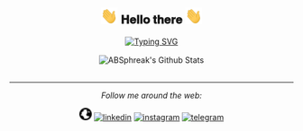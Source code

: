 <div align="center">

<h2>
<img src="https://github.com/ABSphreak/ABSphreak/blob/master/gifs/Hi.gif" width="30">
𝐇𝐞𝐥𝐥𝐨 𝐭𝐡𝐞𝐫𝐞
<img src="https://github.com/ABSphreak/ABSphreak/blob/master/gifs/Hi.gif" width="30"></h2>
</div>

<div align="center" width="50">

<a href="https://git.io/typing-svg"><img src="https://readme-typing-svg.herokuapp.com?font=Oswald&duration=2000&pause=20&color=026C1B&background=FFFFFF00&center=true&multiline=true&width=300&height=100&lines=My+name+is+Yegor%F0%9F%98%87;I+am+Front-End+developer%F0%9F%98%85;Welcome+to+my+GitHub%F0%9F%98%8A" alt="Typing SVG" /></a>

</div>

<div align="center">

<img align="center" src="https://github-readme-stats.vercel.app/api?username=YegorBychkovsky&include_all_commits=true&count_private=true&show_icons=true&line_height=20&title_color=000icon_color=2234AE&text_color=000&bg_color=0,000000,fffff" alt="ABSphreak's Github Stats">

</br>
</br>


---

<i>Follow me around the web:</i><br>

<a href="https://www.upwork.com/freelancers/~01bcb4bf94b3e0022d?p=1575144948430360576"><img src="https://raw.githubusercontent.com/iconic/open-iconic/master/svg/globe.svg" width="22" alt="UpWork"></a>
<a href="https://www.instagram.com/absphreak" target="_blank"><img src="https://cdn.jsdelivr.net/npm/simple-icons@v3/icons/linkedin.svg" width="22" alt="linkedin"></a>
<a href="https://www.instagram.com/ye_gor_/"><img src="https://cdn.jsdelivr.net/npm/simple-icons@v3/icons/instagram.svg" width="22" alt="instagram"></a>
<a href="https://t.me/yyyeeegorr"><img src="https://upload.wikimedia.org/wikipedia/commons/e/ef/Telegram_X_2019_Logo.svg" alt="telegram" width="22" ></a>
